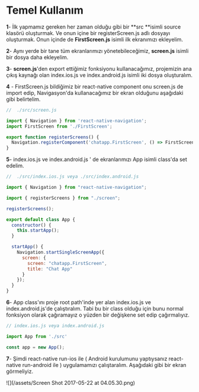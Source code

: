 # Temel Kullanım

**1**- İlk yapmamız gereken her zaman olduğu gibi bir **src **isimli source klasörü oluşturmak. Ve onun içine bir registerScreen.js adlı dosyayı oluşturmak. Onun içinde de **FirstScreen.js** isimli ilk ekranımızı ekleyelim.

**2**- Aynı yerde bir tane tüm ekranlarımızı yönetebileceğimiz, **screen.js** isimli bir dosya daha ekleyelim.

**3**- **screen.js**'den export ettiğimiz fonksiyonu kullanacağımız, projemizin ana çıkış kaynağı olan index.ios.js ve index.android.js isimli iki dosya oluşturalım.

**4** - FirstScreen.js bildiğimiz bir react-native component onu screen.js de import edip, Navigasyon'da kullanacağımız bir ekran olduğunu aşağıdaki gibi belirtelim.

```jsx
//  ./src/screen.js

import { Navigation } from 'react-native-navigation';
import FirstScreen from './FirstScreen';

export function registerScreens() {
  Navigation.registerComponent('chatapp.FirstScreen', () => FirstScreen);
}
```

**5**- index.ios.js ve index.android.js ' de ekranlarımızı App isimli class'da set edelim.

```jsx
//  ./src/index.ios.js veya ./src/index.android.js

import { Navigation } from "react-native-navigation";

import { registerScreens } from "./screen";

registerScreens();

export default class App {
  constructor() {
    this.startApp();
  }

  startApp() {
    Navigation.startSingleScreenApp({
      screen: {
        screen: "chatapp.FirstScreen",
        title: "Chat App"
      }
    });
  }
}
```

**6**- App class'ını proje root path'inde yer alan index.ios.js ve index.android.js'de çalıştıralım. Tabi bu bir class olduğu için bunu normal fonksiyon olarak çağıramayız o yüzden bir değişkene set edip çağırmalıyız.

```jsx
// index.ios.js veya index.android.js

import App from './src'

const app = new App();
```

**7**- Şimdi react-native run-ios ile \( Android kurulumunu yaptıysanız react-native run-android ile \) uygulamamızı çalıştaralım. Aşağıdaki gibi bir ekran görmeliyiz.

![](/assets/Screen Shot 2017-05-22 at 04.05.30.png)

